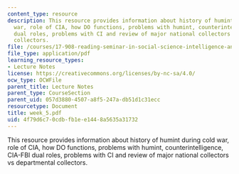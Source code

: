 ```yaml
---
content_type: resource
description: This resource provides information about history of humint during cold
  war, role of CIA, how DO functions, problems with humint, counterintelligence, CIA-FBI
  dual roles, problems with CI and review of major national collectors vs departmental
  collectors.
file: /courses/17-908-reading-seminar-in-social-science-intelligence-and-national-security-fall-2005/4f79d6c70cdbfb1ee1448a5635a31732_week_5.pdf
file_type: application/pdf
learning_resource_types:
- Lecture Notes
license: https://creativecommons.org/licenses/by-nc-sa/4.0/
ocw_type: OCWFile
parent_title: Lecture Notes
parent_type: CourseSection
parent_uid: 057d3880-4507-a8f5-247a-db51d1c31ecc
resourcetype: Document
title: week_5.pdf
uid: 4f79d6c7-0cdb-fb1e-e144-8a5635a31732
---
```

This resource provides information about history of humint during cold war, role of CIA, how DO functions, problems with humint, counterintelligence, CIA-FBI dual roles, problems with CI and review of major national collectors vs departmental collectors.